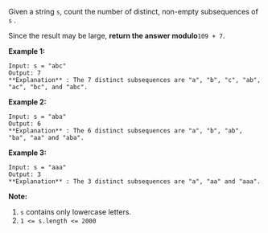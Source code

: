 Given a string `s`, count the number of distinct, non-empty subsequences of
`s` .

Since the result may be large, **return the answer modulo**`109 + 7`.



**Example 1:**

    
    
    Input: s = "abc"
    Output: 7
    **Explanation** : The 7 distinct subsequences are "a", "b", "c", "ab", "ac", "bc", and "abc".
    

**Example 2:**

    
    
    Input: s = "aba"
    Output: 6
    **Explanation** : The 6 distinct subsequences are "a", "b", "ab", "ba", "aa" and "aba".
    

**Example 3:**

    
    
    Input: s = "aaa"
    Output: 3
    **Explanation** : The 3 distinct subsequences are "a", "aa" and "aaa".
    





**Note:**

  1. `s` contains only lowercase letters.
  2. `1 <= s.length <= 2000`





